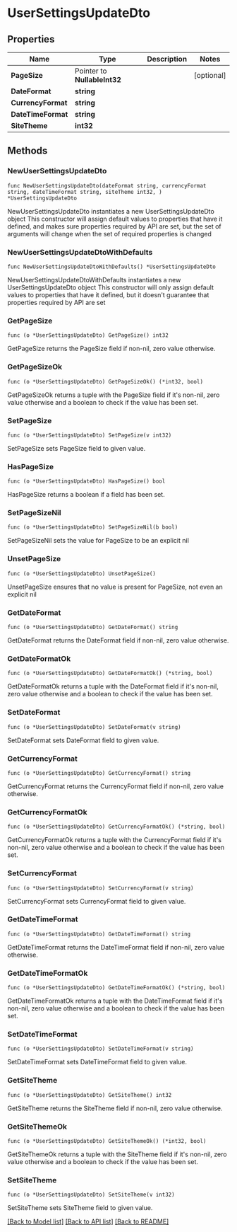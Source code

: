 # UserSettingsUpdateDto

## Properties

Name | Type | Description | Notes
------------ | ------------- | ------------- | -------------
**PageSize** | Pointer to **NullableInt32** |  | [optional] 
**DateFormat** | **string** |  | 
**CurrencyFormat** | **string** |  | 
**DateTimeFormat** | **string** |  | 
**SiteTheme** | **int32** |  | 

## Methods

### NewUserSettingsUpdateDto

`func NewUserSettingsUpdateDto(dateFormat string, currencyFormat string, dateTimeFormat string, siteTheme int32, ) *UserSettingsUpdateDto`

NewUserSettingsUpdateDto instantiates a new UserSettingsUpdateDto object
This constructor will assign default values to properties that have it defined,
and makes sure properties required by API are set, but the set of arguments
will change when the set of required properties is changed

### NewUserSettingsUpdateDtoWithDefaults

`func NewUserSettingsUpdateDtoWithDefaults() *UserSettingsUpdateDto`

NewUserSettingsUpdateDtoWithDefaults instantiates a new UserSettingsUpdateDto object
This constructor will only assign default values to properties that have it defined,
but it doesn't guarantee that properties required by API are set

### GetPageSize

`func (o *UserSettingsUpdateDto) GetPageSize() int32`

GetPageSize returns the PageSize field if non-nil, zero value otherwise.

### GetPageSizeOk

`func (o *UserSettingsUpdateDto) GetPageSizeOk() (*int32, bool)`

GetPageSizeOk returns a tuple with the PageSize field if it's non-nil, zero value otherwise
and a boolean to check if the value has been set.

### SetPageSize

`func (o *UserSettingsUpdateDto) SetPageSize(v int32)`

SetPageSize sets PageSize field to given value.

### HasPageSize

`func (o *UserSettingsUpdateDto) HasPageSize() bool`

HasPageSize returns a boolean if a field has been set.

### SetPageSizeNil

`func (o *UserSettingsUpdateDto) SetPageSizeNil(b bool)`

 SetPageSizeNil sets the value for PageSize to be an explicit nil

### UnsetPageSize
`func (o *UserSettingsUpdateDto) UnsetPageSize()`

UnsetPageSize ensures that no value is present for PageSize, not even an explicit nil
### GetDateFormat

`func (o *UserSettingsUpdateDto) GetDateFormat() string`

GetDateFormat returns the DateFormat field if non-nil, zero value otherwise.

### GetDateFormatOk

`func (o *UserSettingsUpdateDto) GetDateFormatOk() (*string, bool)`

GetDateFormatOk returns a tuple with the DateFormat field if it's non-nil, zero value otherwise
and a boolean to check if the value has been set.

### SetDateFormat

`func (o *UserSettingsUpdateDto) SetDateFormat(v string)`

SetDateFormat sets DateFormat field to given value.


### GetCurrencyFormat

`func (o *UserSettingsUpdateDto) GetCurrencyFormat() string`

GetCurrencyFormat returns the CurrencyFormat field if non-nil, zero value otherwise.

### GetCurrencyFormatOk

`func (o *UserSettingsUpdateDto) GetCurrencyFormatOk() (*string, bool)`

GetCurrencyFormatOk returns a tuple with the CurrencyFormat field if it's non-nil, zero value otherwise
and a boolean to check if the value has been set.

### SetCurrencyFormat

`func (o *UserSettingsUpdateDto) SetCurrencyFormat(v string)`

SetCurrencyFormat sets CurrencyFormat field to given value.


### GetDateTimeFormat

`func (o *UserSettingsUpdateDto) GetDateTimeFormat() string`

GetDateTimeFormat returns the DateTimeFormat field if non-nil, zero value otherwise.

### GetDateTimeFormatOk

`func (o *UserSettingsUpdateDto) GetDateTimeFormatOk() (*string, bool)`

GetDateTimeFormatOk returns a tuple with the DateTimeFormat field if it's non-nil, zero value otherwise
and a boolean to check if the value has been set.

### SetDateTimeFormat

`func (o *UserSettingsUpdateDto) SetDateTimeFormat(v string)`

SetDateTimeFormat sets DateTimeFormat field to given value.


### GetSiteTheme

`func (o *UserSettingsUpdateDto) GetSiteTheme() int32`

GetSiteTheme returns the SiteTheme field if non-nil, zero value otherwise.

### GetSiteThemeOk

`func (o *UserSettingsUpdateDto) GetSiteThemeOk() (*int32, bool)`

GetSiteThemeOk returns a tuple with the SiteTheme field if it's non-nil, zero value otherwise
and a boolean to check if the value has been set.

### SetSiteTheme

`func (o *UserSettingsUpdateDto) SetSiteTheme(v int32)`

SetSiteTheme sets SiteTheme field to given value.



[[Back to Model list]](../README.md#documentation-for-models) [[Back to API list]](../README.md#documentation-for-api-endpoints) [[Back to README]](../README.md)


